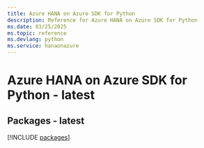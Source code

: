 ```yaml
---
title: Azure HANA on Azure SDK for Python
description: Reference for Azure HANA on Azure SDK for Python
ms.date: 03/25/2025
ms.topic: reference
ms.devlang: python
ms.service: hanaonazure
---
```

# Azure HANA on Azure SDK for Python - latest
## Packages - latest
[!INCLUDE [packages](hana-on-azure-index.md)]